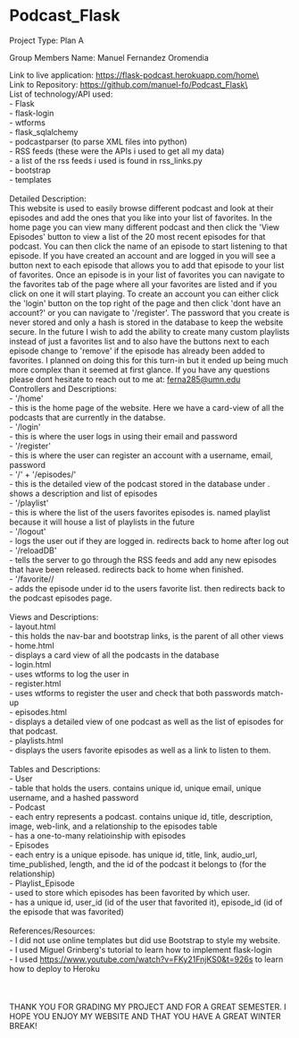 # Podcast_Flask

Project Type: Plan A

Group Members Name: Manuel Fernandez Oromendia

Link to live application: https://flask-podcast.herokuapp.com/home\
\
Link to Repository: https://github.com/manuel-fo/Podcast_Flask\
\
List of technology/API used:\
    - Flask\
    - flask-login\
    - wtforms\
    - flask_sqlalchemy\
    - podcastparser (to parse XML files into python)\
    - RSS feeds (these were the APIs i used to get all my data)\
        - a list of the rss feeds i used is found in rss_links.py\
    - bootstrap\
    - templates\
    \
Detailed Description:\
      This website is used to easily browse different podcast and look at their episodes and add the ones that you like into
      your list of favorites. In the home page you can view many different podcast and then click the 'View Episodes' button 
      to view a list of the 20 most recent episodes for that podcast. You can then click the name of an episode to start listening
      to that episode. If you have created an account and are logged in you will see a button next to each episode that 
      allows you to add that episode to your list of favorites. Once an episode is in your list of favorites you can navigate to 
      the favorites tab of the page where all your favorites are listed and if you click on one it will start playing. To create an 
      account you can either click the 'login' button on the top right of the page and then click 'dont have an account?' or you 
      can navigate to '/register'. The password that you create is never stored and only a hash is stored in the database to keep
      the website secure. In the future I wish to add the ability to create many custom playlists instead of just a favorites list
       and to also have the buttons next to each episode change to 'remove' if the episode has already been added to favorites. I 
       planned on doing this for this turn-in but it ended up being much more complex than it seemed at first glance. 
       If you have any questions please dont hesitate to reach out to me at: ferna285@umn.edu
       \
Controllers and Descriptions:\
     - '/home'\
           - this is the home page of the website. Here we have a card-view of all the podcasts that are currently in the databse.\
     - '/login'\
           - this is where the user logs in using their email and password\
     - '/register'\
           - this is where the user can register an account with a username, email, password\
     - '/<id>' + '/episodes/<id>'\
           - this is the detailed view of the podcast stored in the database under <id>. shows a description and list of episodes\
     - '/playlist'\
           - this is where the list of the users favorites episodes is. named playlist because it will house a list of playlists in the future\
     - '/logout'\
            - logs the user out if they are logged in. redirects back to home after log out\
     - '/reloadDB'\
            - tells the server to go through the RSS feeds and add any new episodes that have been released. redirects back to home when finished.\
     - '/favorite/<id>/<podcast>\
            - adds the episode under id to the users favorite list. then redirects back to the podcast episodes page.\
  \
Views and Descriptions:\
     - layout.html\
            - this holds the nav-bar and bootstrap links, is the parent of all other views\
     - home.html\
            - displays a card view of all the podcasts in the database\
     - login.html\
            - uses wtforms to log the user in\
     - register.html\
            - uses wtforms to register the user and check that both passwords match-up\
     - episodes.html\
            - displays a detailed view of one podcast as well as the list of episodes for that podcast.\
     - playlists.html\
            - displays the users favorite episodes as well as a link to listen to them. \
            \
 Tables and Descriptions:\
      - User\
          - table that holds the users. contains unique id, unique email, unique username, and a hashed password\
      - Podcast\
          - each entry represents a podcast. contains unique id, title, description, image, web-link, and a relationship to the episodes table\
          - has a one-to-many relatioinship with episodes\
      - Episodes\
          - each entry is a unique episode. has unique id, title, link, audio_url, time_published, length, and the id of the podcast it belongs to (for the relationship)\
      - Playlist_Episode\
          - used to store which episodes has been favorited by which user.\
          - has a unique id, user_id (id of the user that favorited it), episode_id (id of the episode that was favorited)\
          \
 References/Resources:\
      - I did not use online templates but did use Bootstrap to style my website.\
      - I used Miguel Grinberg's tutorial to learn how to implement flask-login\
      - I used https://www.youtube.com/watch?v=FKy21FnjKS0&t=926s to learn how to deploy to Heroku\
      \
      \
      \
THANK YOU FOR GRADING MY PROJECT AND FOR A GREAT SEMESTER. I HOPE YOU ENJOY MY WEBSITE AND THAT YOU HAVE A GREAT WINTER BREAK!
  
